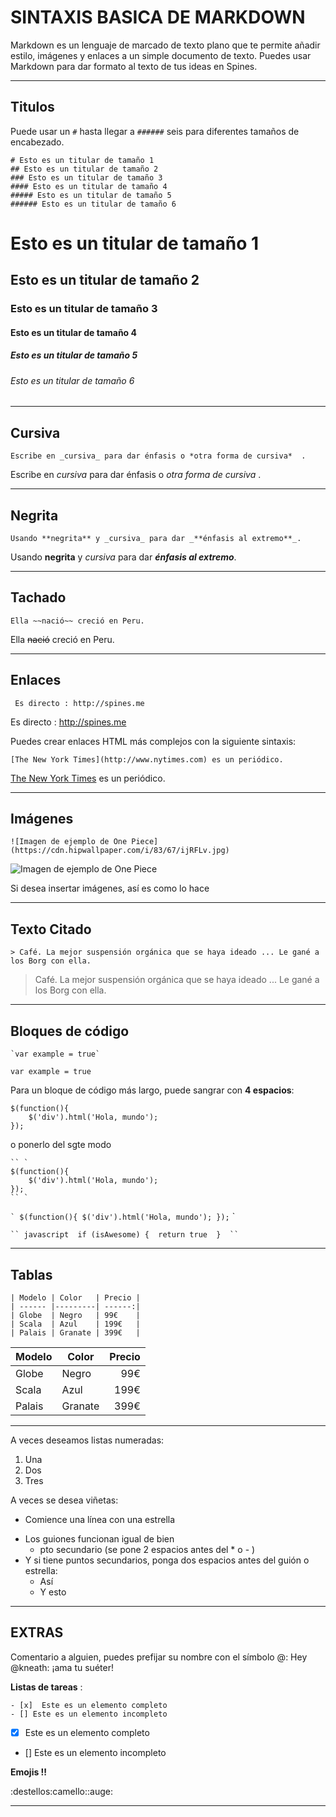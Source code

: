 # SINTAXIS BASICA DE MARKDOWN

Markdown es un lenguaje de marcado de texto plano que te permite añadir estilo, imágenes y enlaces a un simple documento de texto. Puedes usar Markdown para dar formato al texto de tus ideas en Spines.

---
## Titulos
Puede usar un `#` hasta llegar a `######` seis para diferentes tamaños de encabezado.

    # Esto es un titular de tamaño 1
    ## Esto es un titular de tamaño 2
    ### Esto es un titular de tamaño 3
    #### Esto es un titular de tamaño 4
    ##### Esto es un titular de tamaño 5
    ###### Esto es un titular de tamaño 6


# Esto es un titular de tamaño 1
## Esto es un titular de tamaño 2
### Esto es un titular de tamaño 3
#### Esto es un titular de tamaño 4
##### Esto es un titular de tamaño 5
###### Esto es un titular de tamaño 6

---
## Cursiva

    Escribe en _cursiva_ para dar énfasis o *otra forma de cursiva*  .

Escribe en _cursiva_   para dar énfasis o *otra forma de cursiva*  .

---
## Negrita

    Usando **negrita** y _cursiva_ para dar _**énfasis al extremo**_.

Usando **negrita** y _cursiva_ para dar _**énfasis al extremo**_.

---

## Tachado

    Ella ~~nació~~ creció en Peru.

Ella ~~nació~~ creció en Peru.

---

## Enlaces
     Es directo : http://spines.me

Es directo :  http://spines.me

Puedes crear enlaces HTML más complejos con la siguiente sintaxis:

    [The New York Times](http://www.nytimes.com) es un periódico.

[The New York Times](http://www.nytimes.com) es un periódico.

---


## Imágenes

    ![Imagen de ejemplo de One Piece](https://cdn.hipwallpaper.com/i/83/67/ijRFLv.jpg)


![Imagen de ejemplo de One Piece](https://cdn.hipwallpaper.com/i/83/67/ijRFLv.jpg)


Si desea insertar imágenes, así es como lo hace 


---

## Texto Citado

    > Café. La mejor suspensión orgánica que se haya ideado ... Le gané a los Borg con ella. 
    
> Café. La mejor suspensión orgánica que se haya ideado ... Le gané a los Borg con ella.



---

## Bloques de código

    `var example = true`  


`var example = true`

Para un bloque de código más largo, puede sangrar con **4 espacios**: 

    $(function(){
        $('div').html('Hola, mundo');
    });


o ponerlo del sgte modo

    `` `
    $(function(){
        $('div').html('Hola, mundo');
    });
    `` `

`` `
$(function(){
    $('div').html('Hola, mundo');
});
`` `

` `` javascript 
if (isAwesome) { 
  return true 
} 
`` `


---

## Tablas

    | Modelo | Color   | Precio |
    | ------ |---------| ------:|
    | Globe  | Negro   | 99€    |
    | Scala  | Azul    | 199€   |
    | Palais | Granate | 399€   |

| Modelo | Color   | Precio |
| ------ |---------| ------:|
| Globe  | Negro   | 99€    |
| Scala  | Azul    | 199€   |
| Palais | Granate | 399€   |


---
A veces deseamos listas numeradas: 

1. Una 
2. Dos 
3. Tres 

A veces se desea viñetas: 

* Comience una línea con una estrella 
- Los guiones funcionan igual de bien 
    - pto secundario (se pone 2 espacios antes del * o - )
- Y si tiene puntos secundarios, ponga dos espacios antes del guión o estrella: 
  - Así 
  - Y esto
 
---
## EXTRAS

Comentario a alguien, puedes prefijar su nombre con el símbolo @: Hey @kneath: ¡ama tu suéter!

**Listas de tareas** : 

    - [x]  Este es un elemento completo 
    - [] Este es un elemento incompleto 

- [x]  Este es un elemento completo 
- [] Este es un elemento incompleto 

**Emojis !!**

:destellos:camello::auge:


---